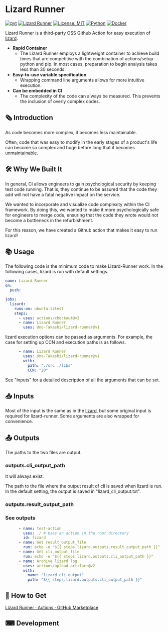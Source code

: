 # Lizard Runner

[![pyt](https://github.com/Uno-Takashi/lizard-runner/actions/workflows/pyt.yml/badge.svg?branch=main&event=push)](https://github.com/Uno-Takashi/lizard-runner/actions/workflows/pyt.yml)
[![Lizard Runner](https://github.com/Uno-Takashi/lizard-runner/actions/workflows/lizard.yml/badge.svg?branch=main&event=push)](https://github.com/Uno-Takashi/lizard-runner/actions/workflows/lizard.yml)
[![License: MIT](https://img.shields.io/badge/License-MIT-yellow.svg)](https://github.com/Uno-Takashi/lizard-runner/blob/main/LICENSE)
[![Python](https://img.shields.io/badge/Python-F9DC3E.svg?logo=python&style=flat)](https://www.python.org/)
[![Docker](https://img.shields.io/badge/-Docker-EEE.svg?logo=docker&style=flat)](https://www.docker.com/)

Lizard Runner is a third-party OSS Github Action for easy execution of [lizard](http://www.lizard.ws/).

- **Rapid Container**
  - The Lizard Runner employs a lightweight container to achieve build times that are competitive with the combination of actions/setup-python and pip. In most cases, preparation to begin analysis takes less than 30 seconds.
- **Easy-to-use variable specification**
  - Wrapping command line arguments allows for more intuitive execution.
- **Can be embedded in CI**
  - The complexity of the code can always be measured. This prevents the inclusion of overly complex codes.

## 🗞️ Introduction

As code becomes more complex, it becomes less maintainable.

Often, code that was easy to modify in the early stages of a product's life can become so complex and huge before long that it becomes unmaintainable.

## 🛠️ Why We Built It

In general, CI allows engineers to gain psychological security by keeping test code running. That is, they continue to be assured that the code they add will not have a fatal negative impact on the service.

We wanted to incorporate and visualize code complexity within the CI framework. By doing this, we wanted to make it more psychologically safe for engineers to merge code, ensuring that the code they wrote would not become a bottleneck in the refurbishment.

For this reason, we have created a Github action that makes it easy to run lizard!

## 📚 Usage

The following code is the minimum code to make Lizard-Runner work. In the following cases, lizard is run with default settings.

```yml
name: Lizard Runner
on:
  push:

jobs:
  lizard:
    runs-on: ubuntu-latest
    steps:
      - uses: actions/checkout@v3
      - name: Lizard Runner
        uses: Uno-Takashi/lizard-runner@v1
```

lizard execution options can be passed as arguments. For example, the case for setting up CCN and execution paths is as follows.

```yml
      - name: Lizard Runner
        uses: Uno-Takashi/lizard-runner@v1
        with:
          path: "./src ./libs"
          CCN: "20"
```

See "Inputs" for a detailed description of all the arguments that can be set.

## 📥 Inputs

Most of the input is the same as in the [lizard](http://www.lizard.ws/), but some original input is required for lizard-runner. Some arguments are also wrapped for convenience.

## 📤 Outputs

The paths to the two files are output.

### outputs.cli_output_path

It will always exist.

The path to the file where the output result of cli is saved when lizard is run. In the default setting, the output is saved in "lizard_cli_output.txt".

### outputs.result_output_path

### See outputs

```yml
      - name: test-action
        uses: ./ # Uses an action in the root directory
        id: lizard
      - name: Get result_output_file
        run: echo -e "${{ steps.lizard.outputs.result_output_path }}"
      - name: Get cli_output_file
        run: echo -e "${{ steps.lizard.outputs.cli_output_path }}"
      - name: Archive lizard log
        uses: actions/upload-artifact@v2
        with:
          name: "lizard_cli_output"
          path: "${{ steps.lizard.outputs.cli_output_path }}"
```

## 🛒 How to Get

[Lizard Runner · Actions · GitHub Marketplace](https://github.com/marketplace/actions/lizard-runner)

## ⌨ Development
